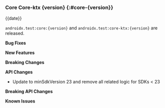 ### Core Core-ktx {version} {:#core-{version}}

{{date}}

`androidx.test:core:{version}` and `androidx.test:core-ktx:{version}` are released.

**Bug Fixes**

**New Features**

**Breaking Changes**

**API Changes**

* Update to minSdkVersion 23 and remove all related logic for SDKs < 23

**Breaking API Changes**

**Known Issues**
